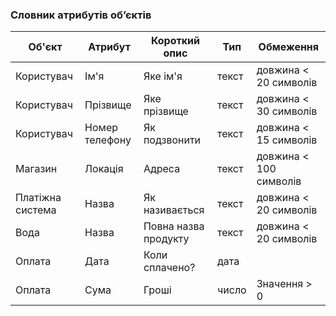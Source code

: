 ### Словник атрибутів об’єктів

|Об'єкт|Атрибут|Короткий опис|Тип|Обмеження|
|-|-|-|-|-|
|Користувач|Ім'я|Яке ім'я|текст|довжина < 20 символів|
|Користувач|Прізвище|Яке прізвище|текст|довжина < 30 символів|
|Користувач|Номер телефону|Як подзвонити|текст|довжина < 15 символів|
|Магазин|Локація|Адреса|текст|довжина < 100 символів|
|Платіжна система|Назва|Як називається|текст|довжина < 20 символів|
|Вода|Назва|Повна назва продукту|текст|довжина < 20 символів|
|Оплата|Дата|Коли сплачено?|дата||
|Оплата|Сума|Гроші|число|Значення > 0|
